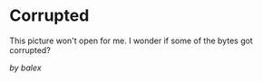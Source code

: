 # Corrupted

This picture won't open for me. I wonder if some of the bytes got corrupted?

_by balex_
